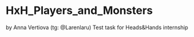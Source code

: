 # HxH_Players_and_Monsters
by Anna Vertiova (tg: @Larenlaru)
Test task for Heads&amp;Hands internship
